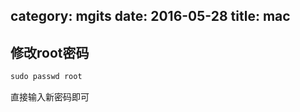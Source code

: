category: mgits
date: 2016-05-28
title: mac
---

## 修改root密码
```java
sudo passwd root
```
直接输入新密码即可
